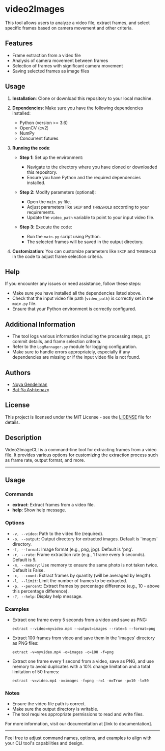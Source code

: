 # video2Images

This tool allows users to analyze a video file, extract frames, and select specific frames based on camera movement and other criteria.

## Features

- Frame extraction from a video file
- Analysis of camera movement between frames
- Selection of frames with significant camera movement
- Saving selected frames as image files

## Usage

1. **Installation**: Clone or download this repository to your local machine.

2. **Dependencies**: Make sure you have the following dependencies installed:
   - Python (version >= 3.6)
   - OpenCV (cv2)
   - NumPy
   - Concurrent futures

3. **Running the code**:

    - **Step 1**: Set up the environment:
        - Navigate to the directory where you have cloned or downloaded this repository.
        - Ensure you have Python and the required dependencies installed.

    - **Step 2**: Modify parameters (optional):
        - Open the `main.py` file.
        - Adjust parameters like `SKIP` and `THRESHOLD` according to your requirements.
        - Update the `video_path` variable to point to your input video file.

    - **Step 3**: Execute the code:
        - Run the `main.py` script using Python.
        - The selected frames will be saved in the output directory.

4. **Customization**: You can customize parameters like `SKIP` and `THRESHOLD` in the code to adjust frame selection criteria.

## Help

If you encounter any issues or need assistance, follow these steps:

- Make sure you have installed all the dependencies listed above.
- Check that the input video file path (`video_path`) is correctly set in the `main.py` file.
- Ensure that your Python environment is correctly configured.

## Additional Information

- The tool logs various information including the processing steps, git commit details, and frame selection criteria.
- Refer to the `LogMannager.py` module for logging configuration.
- Make sure to handle errors appropriately, especially if any dependencies are missing or if the input video file is not found.

## Authors
- [Noya Gendelman](https://github.com/Noya-G)
- [Bat-Ya Ashkenazy](https://github.com/batya1999)

## License

This project is licensed under the MIT License - see the [LICENSE](LICENSE) file for details.



## Description
Video2ImageCLI is a command-line tool for extracting frames from a video file. It provides various options for customizing the extraction process such as frame rate, output format, and more.


---

## Usage

### Commands
- **extract**: Extract frames from a video file.
- **help**: Show help message.

### Options
- `-v, --video`: Path to the video file (required).
- `-o, --output`: Output directory for extracted images. Default is 'images' directory.
- `-f, --format`: Image format (e.g., png, jpg). Default is 'png'.
- `-r, --rate`: Frame extraction rate (e.g., 1 frame every 5 seconds). Default is 5.
- `-m, --memory`: Use memory to ensure the same photo is not taken twice. Default is False.
- `-c, --count`: Extract frames by quantity (will be averaged by length).
- `-l, --limit`: Limit the number of frames to be extracted.
- `-p, --percent`: Extract frames by percentage difference (e.g., 10 - above this percentage difference).
- `-?, --help`: Display help message.

### Examples
- Extract one frame every 5 seconds from a video and save as PNG:
  ```
  extract --video=myvideo.mp4 --output=images --rate=5 --format=png
  ```
- Extract 100 frames from video and save them in the 'images' directory as PNG files:
  ```
  extract -v=myvideo.mp4 -o=images -c=100 -f=png
  ```
- Extract one frame every 1 second from a video, save as PNG, and use memory to avoid duplicates with a 10% change limitation and a total limitation of 50 frames:
  ```
  extract -v=video.mp4 -o=images -f=png -r=1 -m=True -p=10 -l=50
  ```

### Notes
- Ensure the video file path is correct.
- Make sure the output directory is writable.
- The tool requires appropriate permissions to read and write files.

For more information, visit our documentation at [link to documentation].

---

Feel free to adjust command names, options, and examples to align with your CLI tool's capabilities and design.
```
